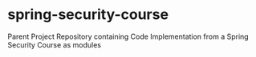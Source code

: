 # spring-security-course
Parent Project Repository containing Code Implementation from a Spring Security Course as modules
